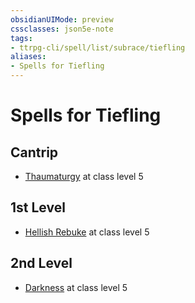 ```yaml
---
obsidianUIMode: preview
cssclasses: json5e-note
tags:
- ttrpg-cli/spell/list/subrace/tiefling
aliases:
- Spells for Tiefling
---
```

# Spells for Tiefling

## Cantrip

- [Thaumaturgy](/3-Mechanics/CLI/Compendium/spells/thaumaturgy.md "PHB") at class level 5

## 1st Level

- [Hellish Rebuke](/3-Mechanics/CLI/Compendium/spells/hellish-rebuke.md "PHB") at class level 5

## 2nd Level

- [Darkness](/3-Mechanics/CLI/Compendium/spells/darkness.md "PHB") at class level 5